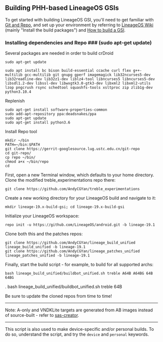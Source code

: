 
## Building PHH-based LineageOS GSIs ##

To get started with building LineageOS GSI, you'll need to get familiar with [Git and Repo](https://source.android.com/source/using-repo.html), and set up your environment by referring to [LineageOS Wiki](https://wiki.lineageos.org/devices/redfin/build) (mainly "Install the build packages") and [How to build a GSI](https://github.com/phhusson/treble_experimentations/wiki/How-to-build-a-GSI%3F).
 ### Installing dependencies and Repo ### (sudo apt-get update)

Several packages are needed in order to build crDroid
```
sudo apt-get update
```
```
sudo apt install bc bison build-essential ccache curl flex g++-multilib gcc-multilib git gnupg gperf imagemagick lib32ncurses5-dev lib32readline-dev lib32z1-dev liblz4-tool libncurses5 libncurses5-dev libsdl1.2-dev libssl-dev libwxgtk3.0-gtk3-dev libxml2 libxml2-utils lzop pngcrush rsync schedtool squashfs-tools xsltproc zip zlib1g-dev python3.10.4
```
Replenish
```
sudo apt-get install software-properties-common
sudo add-apt-repository ppa:deadsnakes/ppa
sudo apt-get update
sudo apt-get install python3.6
```
Install Repo tool
```
mkdir ~/bin
PATH=~/bin:$PATH
git clone https://gerrit-googlesource.lug.ustc.edu.cn/git-repo
cd git-repo/
cp repo ~/bin/
chmod a+x ~/bin/repo
cd
```
First, open a new Terminal window, which defaults to your home directory.  Clone the modified treble_experimentations repo there:

    git clone https://github.com/AndyCGYan/treble_experimentations

Create a new working directory for your LineageOS build and navigate to it:

    mkdir lineage-19.x-build-gsi; cd lineage-19.x-build-gsi


Initialize your LineageOS workspace:

    repo init -u https://github.com/LineageOS/android.git -b lineage-19.1

Clone both this and the patches repos:

    git clone https://github.com/AndyCGYan/lineage_build_unified lineage_build_unified -b lineage-19.1
    git clone https://github.com/AndyCGYan/lineage_patches_unified lineage_patches_unified -b lineage-19.1

Finally, start the build script - for example, to build for all supported archs:

    bash lineage_build_unified/buildbot_unified.sh treble A64B A64BG 64B 64BG
    
.
    bash lineage_build_unified/buildbot_unified.sh treble 64B

Be sure to update the cloned repos from time to time!

---

Note: A-only and VNDKLite targets are generated from AB images instead of source-built - refer to [sas-creator](https://github.com/AndyCGYan/sas-creator).

---

This script is also used to make device-specific and/or personal builds. To do so, understand the script, and try the `device` and `personal` keywords.
